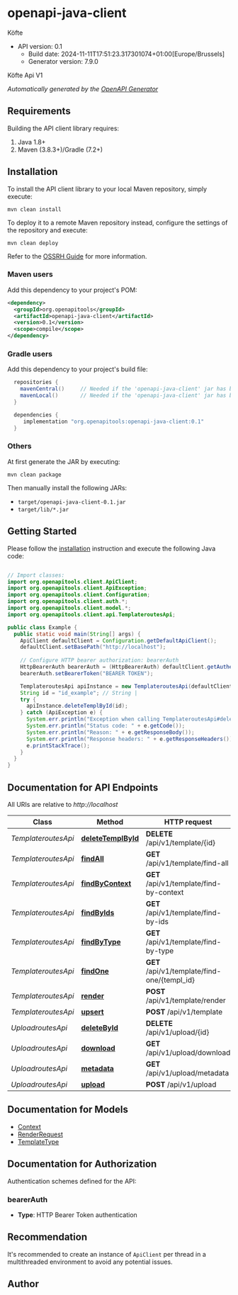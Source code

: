 # openapi-java-client

Köfte
- API version: 0.1
  - Build date: 2024-11-11T17:51:23.317301074+01:00[Europe/Brussels]
  - Generator version: 7.9.0

Köfte Api V1


*Automatically generated by the [OpenAPI Generator](https://openapi-generator.tech)*


## Requirements

Building the API client library requires:
1. Java 1.8+
2. Maven (3.8.3+)/Gradle (7.2+)

## Installation

To install the API client library to your local Maven repository, simply execute:

```shell
mvn clean install
```

To deploy it to a remote Maven repository instead, configure the settings of the repository and execute:

```shell
mvn clean deploy
```

Refer to the [OSSRH Guide](http://central.sonatype.org/pages/ossrh-guide.html) for more information.

### Maven users

Add this dependency to your project's POM:

```xml
<dependency>
  <groupId>org.openapitools</groupId>
  <artifactId>openapi-java-client</artifactId>
  <version>0.1</version>
  <scope>compile</scope>
</dependency>
```

### Gradle users

Add this dependency to your project's build file:

```groovy
  repositories {
    mavenCentral()     // Needed if the 'openapi-java-client' jar has been published to maven central.
    mavenLocal()       // Needed if the 'openapi-java-client' jar has been published to the local maven repo.
  }

  dependencies {
     implementation "org.openapitools:openapi-java-client:0.1"
  }
```

### Others

At first generate the JAR by executing:

```shell
mvn clean package
```

Then manually install the following JARs:

* `target/openapi-java-client-0.1.jar`
* `target/lib/*.jar`

## Getting Started

Please follow the [installation](#installation) instruction and execute the following Java code:

```java

// Import classes:
import org.openapitools.client.ApiClient;
import org.openapitools.client.ApiException;
import org.openapitools.client.Configuration;
import org.openapitools.client.auth.*;
import org.openapitools.client.model.*;
import org.openapitools.client.api.TemplateroutesApi;

public class Example {
  public static void main(String[] args) {
    ApiClient defaultClient = Configuration.getDefaultApiClient();
    defaultClient.setBasePath("http://localhost");
    
    // Configure HTTP bearer authorization: bearerAuth
    HttpBearerAuth bearerAuth = (HttpBearerAuth) defaultClient.getAuthentication("bearerAuth");
    bearerAuth.setBearerToken("BEARER TOKEN");

    TemplateroutesApi apiInstance = new TemplateroutesApi(defaultClient);
    String id = "id_example"; // String | 
    try {
      apiInstance.deleteTemplById(id);
    } catch (ApiException e) {
      System.err.println("Exception when calling TemplateroutesApi#deleteTemplById");
      System.err.println("Status code: " + e.getCode());
      System.err.println("Reason: " + e.getResponseBody());
      System.err.println("Response headers: " + e.getResponseHeaders());
      e.printStackTrace();
    }
  }
}

```

## Documentation for API Endpoints

All URIs are relative to *http://localhost*

Class | Method | HTTP request | Description
------------ | ------------- | ------------- | -------------
*TemplateroutesApi* | [**deleteTemplById**](docs/TemplateroutesApi.md#deleteTemplById) | **DELETE** /api/v1/template/{id} | 
*TemplateroutesApi* | [**findAll**](docs/TemplateroutesApi.md#findAll) | **GET** /api/v1/template/find-all | 
*TemplateroutesApi* | [**findByContext**](docs/TemplateroutesApi.md#findByContext) | **GET** /api/v1/template/find-by-context | 
*TemplateroutesApi* | [**findByIds**](docs/TemplateroutesApi.md#findByIds) | **GET** /api/v1/template/find-by-ids | 
*TemplateroutesApi* | [**findByType**](docs/TemplateroutesApi.md#findByType) | **GET** /api/v1/template/find-by-type | 
*TemplateroutesApi* | [**findOne**](docs/TemplateroutesApi.md#findOne) | **GET** /api/v1/template/find-one/{templ_id} | 
*TemplateroutesApi* | [**render**](docs/TemplateroutesApi.md#render) | **POST** /api/v1/template/render | 
*TemplateroutesApi* | [**upsert**](docs/TemplateroutesApi.md#upsert) | **POST** /api/v1/template | 
*UploadroutesApi* | [**deleteById**](docs/UploadroutesApi.md#deleteById) | **DELETE** /api/v1/upload/{id} | 
*UploadroutesApi* | [**download**](docs/UploadroutesApi.md#download) | **GET** /api/v1/upload/download | 
*UploadroutesApi* | [**metadata**](docs/UploadroutesApi.md#metadata) | **GET** /api/v1/upload/metadata | 
*UploadroutesApi* | [**upload**](docs/UploadroutesApi.md#upload) | **POST** /api/v1/upload | 


## Documentation for Models

 - [Context](docs/Context.md)
 - [RenderRequest](docs/RenderRequest.md)
 - [TemplateType](docs/TemplateType.md)


<a id="documentation-for-authorization"></a>
## Documentation for Authorization


Authentication schemes defined for the API:
<a id="bearerAuth"></a>
### bearerAuth

- **Type**: HTTP Bearer Token authentication


## Recommendation

It's recommended to create an instance of `ApiClient` per thread in a multithreaded environment to avoid any potential issues.

## Author



